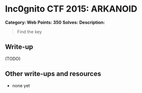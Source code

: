 # Inc0gnito CTF 2015: ARKANOID

**Category: Web** 
**Points: 350** 
**Solves:** 
**Description:**

> Find the key


## Write-up

(TODO)

## Other write-ups and resources

* none yet

